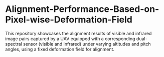 # Alignment-Performance-Based-on-Pixel-wise-Deformation-Field
This repository showcases the alignment results of visible and infrared image pairs captured by a UAV equipped with a corresponding dual-spectral sensor (visible and infrared) under varying altitudes and pitch angles, using a fixed deformation field for alignment.
